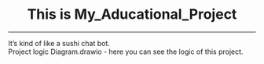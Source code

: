 <h1 align = "center">This is My_Aducational_Project</h1>
<hr>
<p align="justify">
It’s kind of like a sushi chat bot. <br>
Project logic Diagram.drawio - here you can see the logic of this project. <br>
</p>
